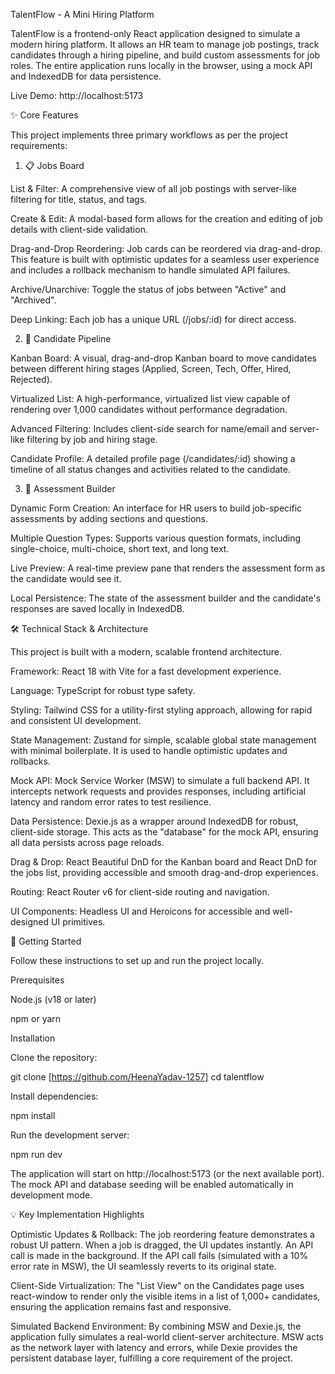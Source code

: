 TalentFlow - A Mini Hiring Platform

TalentFlow is a frontend-only React application designed to simulate a modern hiring platform. It allows an HR team to manage job postings, track candidates through a hiring pipeline, and build custom assessments for job roles. The entire application runs locally in the browser, using a mock API and IndexedDB for data persistence.

Live Demo: http://localhost:5173

✨ Core Features

This project implements three primary workflows as per the project requirements:

1. 📋 Jobs Board

List & Filter: A comprehensive view of all job postings with server-like filtering for title, status, and tags.

Create & Edit: A modal-based form allows for the creation and editing of job details with client-side validation.

Drag-and-Drop Reordering: Job cards can be reordered via drag-and-drop. This feature is built with optimistic updates for a seamless user experience and includes a rollback mechanism to handle simulated API failures.

Archive/Unarchive: Toggle the status of jobs between "Active" and "Archived".

Deep Linking: Each job has a unique URL (/jobs/:id) for direct access.

2. 👥 Candidate Pipeline

Kanban Board: A visual, drag-and-drop Kanban board to move candidates between different hiring stages (Applied, Screen, Tech, Offer, Hired, Rejected).

Virtualized List: A high-performance, virtualized list view capable of rendering over 1,000 candidates without performance degradation.

Advanced Filtering: Includes client-side search for name/email and server-like filtering by job and hiring stage.

Candidate Profile: A detailed profile page (/candidates/:id) showing a timeline of all status changes and activities related to the candidate.

3. 📝 Assessment Builder

Dynamic Form Creation: An interface for HR users to build job-specific assessments by adding sections and questions.

Multiple Question Types: Supports various question formats, including single-choice, multi-choice, short text, and long text.

Live Preview: A real-time preview pane that renders the assessment form as the candidate would see it.

Local Persistence: The state of the assessment builder and the candidate's responses are saved locally in IndexedDB.

🛠️ Technical Stack & Architecture

This project is built with a modern, scalable frontend architecture.

Framework: React 18 with Vite for a fast development experience.

Language: TypeScript for robust type safety.

Styling: Tailwind CSS for a utility-first styling approach, allowing for rapid and consistent UI development.

State Management: Zustand for simple, scalable global state management with minimal boilerplate. It is used to handle optimistic updates and rollbacks.

Mock API: Mock Service Worker (MSW) to simulate a full backend API. It intercepts network requests and provides responses, including artificial latency and random error rates to test resilience.

Data Persistence: Dexie.js as a wrapper around IndexedDB for robust, client-side storage. This acts as the "database" for the mock API, ensuring all data persists across page reloads.

Drag & Drop: React Beautiful DnD for the Kanban board and React DnD for the jobs list, providing accessible and smooth drag-and-drop experiences.

Routing: React Router v6 for client-side routing and navigation.

UI Components: Headless UI and Heroicons for accessible and well-designed UI primitives.

🚀 Getting Started

Follow these instructions to set up and run the project locally.

Prerequisites

Node.js (v18 or later)

npm or yarn

Installation

Clone the repository:

git clone [https://github.com/HeenaYadav-1257]
cd talentflow


Install dependencies:

npm install


Run the development server:

npm run dev


The application will start on http://localhost:5173 (or the next available port). The mock API and database seeding will be enabled automatically in development mode.

💡 Key Implementation Highlights

Optimistic Updates & Rollback: The job reordering feature demonstrates a robust UI pattern. When a job is dragged, the UI updates instantly. An API call is made in the background. If the API call fails (simulated with a 10% error rate in MSW), the UI seamlessly reverts to its original state.

Client-Side Virtualization: The "List View" on the Candidates page uses react-window to render only the visible items in a list of 1,000+ candidates, ensuring the application remains fast and responsive.

Simulated Backend Environment: By combining MSW and Dexie.js, the application fully simulates a real-world client-server architecture. MSW acts as the network layer with latency and errors, while Dexie provides the persistent database layer, fulfilling a core requirement of the project.